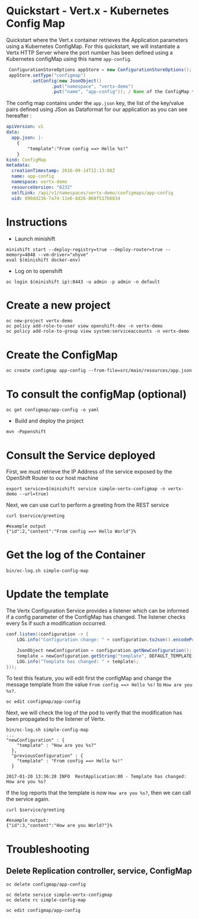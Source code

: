 # Quickstart - Vert.x - Kubernetes Config Map

Quickstart where the Vert.x container retrieves the Application parameters using a Kubernetes ConfigMap. 
For this quickstart, we will instantiate a Vertx HTTP Server where the port number has been defined using a Kubernetes configMap using this name `app-config`. 

```java
 ConfigurationStoreOptions appStore = new ConfigurationStoreOptions();
 appStore.setType("configmap")
         .setConfig(new JsonObject()
                 .put("namespace", "vertx-demo")
                 .put("name", "app-config")); / Name of the ConfigMap to be fetched 

```

The config map contains under the `app.json` key, the list of the key/value pairs defined 
using JSon as Dataformat for our application as you can see hereafter :

```yml
apiVersion: v1
data:
  app.json: |-
    {
        "template":"From config ==> Hello %s!"
    }
kind: ConfigMap
metadata:
  creationTimestamp: 2016-09-14T12:13:08Z
  name: app-config
  namespace: vertx-demo
  resourceVersion: "6232"
  selfLink: /api/v1/namespaces/vertx-demo/configmaps/app-config
  uid: 990dd236-7a74-11e6-8d26-868f517b6834
```


# Instructions

* Launch minishift

```
minishift start --deploy-registry=true --deploy-router=true --memory=4048 --vm-driver="xhyve"
eval $(minishift docker-env)
```
   
* Log on to openshift
```    
oc login $(minishift ip):8443 -u admin -p admin -n default
```    
# Create a new project

```    
oc new-project vertx-demo
oc policy add-role-to-user view openshift-dev -n vertx-demo
oc policy add-role-to-group view system:serviceaccounts -n vertx-demo
```

# Create the ConfigMap

```
oc create configmap app-config --from-file=src/main/resources/app.json
```

# To consult the configMap (optional)

```
oc get configmap/app-config -o yaml
```

* Build and deploy the project
   
```
mvn -Popenshift   
```

# Consult the Service deployed 

First, we must retrieve the IP Address of the service exposed by the OpenShift Router to our host machine

```
export service=$(minishift service simple-vertx-configmap -n vertx-demo --url=true)
```

Next, we can use curl to perform a greeting from the REST service

```
curl $service/greeting

#example output
{"id":2,"content":"From config ==> Hello World"}% 
```

# Get the log of the Container 

```
bin/oc-log.sh simple-config-map
```

# Update the template

The Vertx Configuration Service provides a listener which can be informed if a config parameter of the ConfigMap has changed.
The listener checks every 5s if such a modification occurred. 

```java
conf.listen((configuration -> {
    LOG.info("Configuration change: " + configuration.toJson().encodePrettily());

    JsonObject newConfiguration = configuration.getNewConfiguration();
    template = newConfiguration.getString("template", DEFAULT_TEMPLATE);
    LOG.info("Template has changed: " + template);
}));
```

To test this feature, you will edit first the configMap and change the message template from the value `From config ==> Hello %s!` to `How are you %s?`. 

```
oc edit configmap/app-config
```

Next, we will check the log of the pod to verify that the modification has been propagated to the listener of Vertx.

```
bin/oc-log.sh simple-config-map
... 
"newConfiguration" : {
    "template" : "How are you %s?"
  },
  "previousConfiguration" : {
    "template" : "From config ==> Hello %s!"
  }

2017-01-20 13:36:28 INFO  RestApplication:80 - Template has changed: How are you %s?  
```

If the log reports that the template is now `How are you %s?`, then we can call the service again.

```
curl $service/greeting

#example output:
{"id":3,"content":"How are you World?"}%
```

# Troubleshooting

## Delete Replication controller, service, ConfigMap

```
oc delete configmap/app-config

oc delete service simple-vertx-configmap
oc delete rc simple-config-map

oc edit configmap/app-config
```

